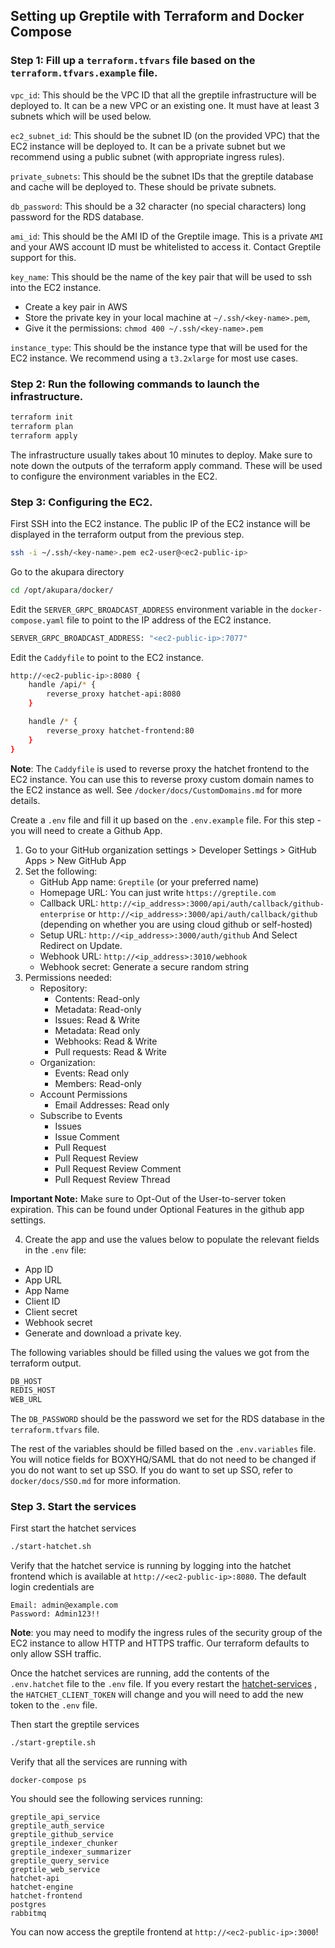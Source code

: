 ## Setting up Greptile with Terraform and Docker Compose

### Step 1: Fill up a `terraform.tfvars` file based on the `terraform.tfvars.example` file.

`vpc_id`: This should be the VPC ID that all the greptile infrastructure will be deployed to. It can be a new VPC or an existing one. It must have at least 3 subnets which will be used below.

`ec2_subnet_id`: This should be the subnet ID (on the provided VPC) that the EC2 instance will be deployed to. It can be a private subnet but we recommend using a public subnet (with appropriate ingress rules).

`private_subnets`: This should be the subnet IDs that the greptile database and cache will be deployed to. These should be private subnets.

`db_password`: This should be a 32 character (no special characters) long password for the RDS database.

`ami_id`: This should be the AMI ID of the Greptile image. This is a private `AMI` and your AWS account ID must be whitelisted to access it. Contact Greptile support for this. 

`key_name`: This should be the name of the key pair that will be used to ssh into the EC2 instance.

- Create a key pair in AWS 
- Store the private key in your local machine at `~/.ssh/<key-name>.pem`,
- Give it the permissions: `chmod 400 ~/.ssh/<key-name>.pem`

`instance_type`: This should be the instance type that will be used for the EC2 instance. We recommend using a `t3.2xlarge` for most use cases.


### Step 2: Run the following commands to launch the infrastructure.
```bash
terraform init
terraform plan
terraform apply
```
The infrastructure usually takes about 10 minutes to deploy.
Make sure to note down the outputs of the terraform apply command. These will be used to configure the environment variables in the EC2.


### Step 3: Configuring the EC2.
First SSH into the EC2 instance. The public IP of the EC2 instance will be displayed in the terraform output from the previous step. 
```bash
ssh -i ~/.ssh/<key-name>.pem ec2-user@<ec2-public-ip>
```

Go to the akupara directory 
```bash
cd /opt/akupara/docker/
```

Edit the `SERVER_GRPC_BROADCAST_ADDRESS` environment variable in the `docker-compose.yaml` file to point to the IP address of the EC2 instance. 
```bash
SERVER_GRPC_BROADCAST_ADDRESS: "<ec2-public-ip>:7077"
```

Edit the `Caddyfile` to point to the EC2 instance.
```bash
http://<ec2-public-ip>:8080 {
    handle /api/* {
		reverse_proxy hatchet-api:8080
	}

	handle /* {
		reverse_proxy hatchet-frontend:80
	}
}
```

**Note**: The `Caddyfile` is used to reverse proxy the hatchet frontend to the EC2 instance. You can use this to reverse proxy custom domain names to the EC2 instance as well. See `/docker/docs/CustomDomains.md` for more details. 

Create a `.env` file and fill it up based on the `.env.example` file. For this step - you will need to create a Github App. 

1. Go to your GitHub organization settings > Developer Settings > GitHub Apps > New GitHub App
2. Set the following:
    - GitHub App name: `Greptile` (or your preferred name)
    - Homepage URL: You can just write `https://greptile.com`
    - Callback URL: `http://<ip_address>:3000/api/auth/callback/github-enterprise` or `http://<ip_address>:3000/api/auth/callback/github` (depending on whether you are using cloud github or self-hosted)
    - Setup URL: `http://<ip_address>:3000/auth/github` And Select Redirect on Update.
    - Webhook URL: `http://<ip_address>:3010/webhook`
    - Webhook secret: Generate a secure random string
3. Permissions needed:
    - Repository:
      - Contents: Read-only
      - Metadata: Read-only
      - Issues: Read & Write
      - Metadata: Read only
      - Webhooks: Read & Write
      - Pull requests: Read & Write
    - Organization:
      - Events: Read only    
      - Members: Read-only
    - Account Permissions
      - Email Addresses: Read only
    - Subscribe to Events
      - Issues
      - Issue Comment
      - Pull Request
      - Pull Request Review
      - Pull Request Review Comment
      - Pull Request Review Thread
     
**Important Note:** Make sure to Opt-Out of the User-to-server token expiration. This can be found under Optional Features in the github app settings.

4. Create the app and use the values below to populate the relevant fields in the `.env` file:
  - App ID 
  - App URL 
  - App Name 
  - Client ID
  - Client secret
  - Webhook secret
  - Generate and download a private key.


The following variables should be filled using the values we got from the terraform output.

```bash
DB_HOST
REDIS_HOST
WEB_URL
```

The `DB_PASSWORD` should be the password we set for the RDS database in the `terraform.tfvars` file.

The rest of the variables should be filled based on the `.env.variables` file. You will notice fields for BOXYHQ/SAML that do not need to be changed if you do not want to set up SSO. If you do want to set up SSO, refer to `docker/docs/SSO.md` for more information. 

### Step 3. Start the services

First start the hatchet services
```bash
./start-hatchet.sh
```

Verify that the hatchet service is running by logging into the hatchet frontend which is available at `http://<ec2-public-ip>:8080`. The default login credentials are 
```
Email: admin@example.com
Password: Admin123!!
```

**Note**: you may need to modify the ingress rules of the security group of the EC2 instance to allow HTTP and HTTPS traffic. Our terraform defaults to only allow SSH traffic. 

Once the hatchet services are running, add the contents of the `.env.hatchet` file to the `.env` file. If you every restart the [hatchet-services](https://docs.hatchet.run/self-hosting/docker-compose)
, the `HATCHET_CLIENT_TOKEN` will change and you will need to add the new token to the `.env` file.


Then start the greptile services
```bash
./start-greptile.sh
```

Verify that all the services are running with 
```
docker-compose ps
```

You should see the following services running:
```
greptile_api_service
greptile_auth_service
greptile_github_service
greptile_indexer_chunker
greptile_indexer_summarizer
greptile_query_service
greptile_web_service
hatchet-api
hatchet-engine
hatchet-frontend
postgres
rabbitmq
```

You can now access the greptile frontend at `http://<ec2-public-ip>:3000`!

